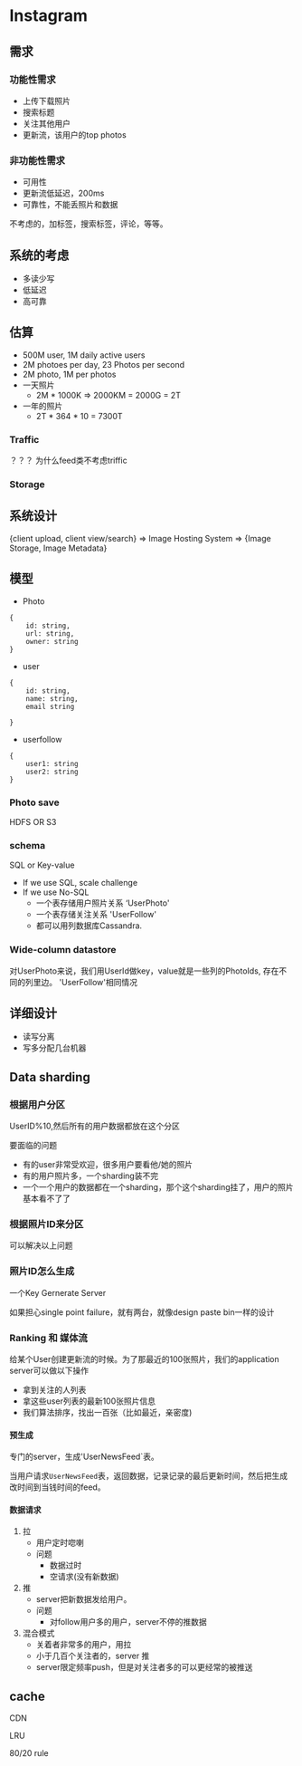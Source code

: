 # Instagram

## 需求
### 功能性需求
* 上传下载照片
* 搜索标题
* 关注其他用户
* 更新流，该用户的top photos

### 非功能性需求
* 可用性
* 更新流低延迟，200ms
* 可靠性，不能丢照片和数据

不考虑的，加标签，搜索标签，评论，等等。

## 系统的考虑
* 多读少写
* 低延迟
* 高可靠

## 估算
* 500M user, 1M daily active users
* 2M photoes per day, 23 Photos per second
* 2M photo, 1M per photos
* 一天照片
    * 2M * 1000K => 2000KM = 2000G = 2T
* 一年的照片
    * 2T * 364 * 10 = 7300T
### Traffic

？？？ 为什么feed类不考虑triffic

### Storage


## 系统设计

{client upload, client view/search} => Image Hosting System => {Image Storage, Image Metadata}

## 模型
* Photo
```
{
    id: string,
    url: string,
    owner: string
}
```

* user
```
{
    id: string,
    name: string,
    email string

}
```

* userfollow

```
{
    user1: string
    user2: string
}
```
### Photo save
HDFS OR S3

### schema
SQL or Key-value

* If we use SQL, scale challenge
* If we use No-SQL
    * 一个表存储用户照片关系 ‘UserPhoto'
    * 一个表存储关注关系 'UserFollow'
    * 都可以用列数据库Cassandra.
### Wide-column datastore
对UserPhoto来说，我们用UserId做key，value就是一些列的PhotoIds, 存在不同的列里边。
'UserFollow'相同情况




## 详细设计
* 读写分离
* 写多分配几台机器

## Data sharding
### 根据用户分区
UserID%10,然后所有的用户数据都放在这个分区

要面临的问题
* 有的user非常受欢迎，很多用户要看他/她的照片
* 有的用户照片多，一个sharding装不完
* 一个一个用户的数据都在一个sharding，那个这个sharding挂了，用户的照片基本看不了了

### 根据照片ID来分区
可以解决以上问题

### 照片ID怎么生成
一个Key Gernerate Server

如果担心single point failure，就有两台，就像design  paste bin一样的设计
 
###  Ranking 和 媒体流
给某个User创建更新流的时候。为了那最近的100张照片，我们的application server可以做以下操作
* 拿到关注的人列表
* 拿这些user列表的最新100张照片信息
* 我们算法排序，找出一百张（比如最近，亲密度)

#### 预生成
专门的server，生成'UserNewsFeed`表。

当用户请求`UserNewsFeed`表，返回数据，记录记录的最后更新时间，然后把生成改时间到当钱时间的feed。


#### 数据请求
1. 拉
    * 用户定时唿喇
    * 问题
        * 数据过时
        * 空请求(没有新数据)
2. 推
    * server把新数据发给用户。
    * 问题
        * 对follow用户多的用户，server不停的推数据
3. 混合模式
    * 关着者非常多的用户，用拉
    * 小于几百个关注者的，server 推
    * server限定频率push，但是对关注者多的可以更经常的被推送

## cache
CDN

LRU

80/20 rule
